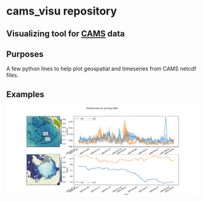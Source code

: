 # cams_visu repository
## Visualizing tool for [CAMS](https://atmosphere.copernicus.eu/catalogue#/) data


## Purposes
A few python lines to help plot geospatial and timeseries from CAMS netcdf files.

## Examples
![image](./figures/aot_ice_from_cams_era5_artic_2004.png)
 
